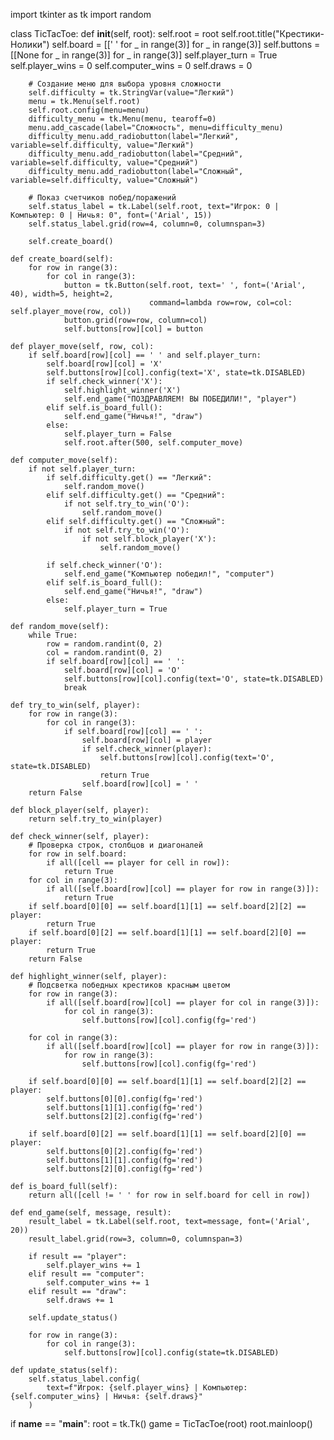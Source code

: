 import tkinter as tk
import random


class TicTacToe:
    def __init__(self, root):
        self.root = root
        self.root.title("Крестики-Нолики")
        self.board = [[' ' for _ in range(3)] for _ in range(3)]
        self.buttons = [[None for _ in range(3)] for _ in range(3)]
        self.player_turn = True
        self.player_wins = 0
        self.computer_wins = 0
        self.draws = 0

        # Создание меню для выбора уровня сложности
        self.difficulty = tk.StringVar(value="Легкий")
        menu = tk.Menu(self.root)
        self.root.config(menu=menu)
        difficulty_menu = tk.Menu(menu, tearoff=0)
        menu.add_cascade(label="Сложность", menu=difficulty_menu)
        difficulty_menu.add_radiobutton(label="Легкий", variable=self.difficulty, value="Легкий")
        difficulty_menu.add_radiobutton(label="Средний", variable=self.difficulty, value="Средний")
        difficulty_menu.add_radiobutton(label="Сложный", variable=self.difficulty, value="Сложный")

        # Показ счетчиков побед/поражений
        self.status_label = tk.Label(self.root, text="Игрок: 0 | Компьютер: 0 | Ничья: 0", font=('Arial', 15))
        self.status_label.grid(row=4, column=0, columnspan=3)

        self.create_board()

    def create_board(self):
        for row in range(3):
            for col in range(3):
                button = tk.Button(self.root, text=' ', font=('Arial', 40), width=5, height=2,
                                   command=lambda row=row, col=col: self.player_move(row, col))
                button.grid(row=row, column=col)
                self.buttons[row][col] = button

    def player_move(self, row, col):
        if self.board[row][col] == ' ' and self.player_turn:
            self.board[row][col] = 'X'
            self.buttons[row][col].config(text='X', state=tk.DISABLED)
            if self.check_winner('X'):
                self.highlight_winner('X')
                self.end_game("ПОЗДРАВЛЯЕМ! ВЫ ПОБЕДИЛИ!", "player")
            elif self.is_board_full():
                self.end_game("Ничья!", "draw")
            else:
                self.player_turn = False
                self.root.after(500, self.computer_move)

    def computer_move(self):
        if not self.player_turn:
            if self.difficulty.get() == "Легкий":
                self.random_move()
            elif self.difficulty.get() == "Средний":
                if not self.try_to_win('O'):
                    self.random_move()
            elif self.difficulty.get() == "Сложный":
                if not self.try_to_win('O'):
                    if not self.block_player('X'):
                        self.random_move()

            if self.check_winner('O'):
                self.end_game("Компьютер победил!", "computer")
            elif self.is_board_full():
                self.end_game("Ничья!", "draw")
            else:
                self.player_turn = True

    def random_move(self):
        while True:
            row = random.randint(0, 2)
            col = random.randint(0, 2)
            if self.board[row][col] == ' ':
                self.board[row][col] = 'O'
                self.buttons[row][col].config(text='O', state=tk.DISABLED)
                break

    def try_to_win(self, player):
        for row in range(3):
            for col in range(3):
                if self.board[row][col] == ' ':
                    self.board[row][col] = player
                    if self.check_winner(player):
                        self.buttons[row][col].config(text='O', state=tk.DISABLED)
                        return True
                    self.board[row][col] = ' '
        return False

    def block_player(self, player):
        return self.try_to_win(player)

    def check_winner(self, player):
        # Проверка строк, столбцов и диагоналей
        for row in self.board:
            if all([cell == player for cell in row]):
                return True
        for col in range(3):
            if all([self.board[row][col] == player for row in range(3)]):
                return True
        if self.board[0][0] == self.board[1][1] == self.board[2][2] == player:
            return True
        if self.board[0][2] == self.board[1][1] == self.board[2][0] == player:
            return True
        return False

    def highlight_winner(self, player):
        # Подсветка победных крестиков красным цветом
        for row in range(3):
            if all([self.board[row][col] == player for col in range(3)]):
                for col in range(3):
                    self.buttons[row][col].config(fg='red')

        for col in range(3):
            if all([self.board[row][col] == player for row in range(3)]):
                for row in range(3):
                    self.buttons[row][col].config(fg='red')

        if self.board[0][0] == self.board[1][1] == self.board[2][2] == player:
            self.buttons[0][0].config(fg='red')
            self.buttons[1][1].config(fg='red')
            self.buttons[2][2].config(fg='red')

        if self.board[0][2] == self.board[1][1] == self.board[2][0] == player:
            self.buttons[0][2].config(fg='red')
            self.buttons[1][1].config(fg='red')
            self.buttons[2][0].config(fg='red')

    def is_board_full(self):
        return all([cell != ' ' for row in self.board for cell in row])

    def end_game(self, message, result):
        result_label = tk.Label(self.root, text=message, font=('Arial', 20))
        result_label.grid(row=3, column=0, columnspan=3)

        if result == "player":
            self.player_wins += 1
        elif result == "computer":
            self.computer_wins += 1
        elif result == "draw":
            self.draws += 1

        self.update_status()

        for row in range(3):
            for col in range(3):
                self.buttons[row][col].config(state=tk.DISABLED)

    def update_status(self):
        self.status_label.config(
            text=f"Игрок: {self.player_wins} | Компьютер: {self.computer_wins} | Ничья: {self.draws}"
        )


if __name__ == "__main__":
    root = tk.Tk()
    game = TicTacToe(root)
    root.mainloop()
